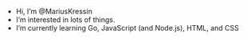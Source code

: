 -  Hi, I’m @MariusKressin
-  I’m interested in lots of things.
-  I’m currently learning Go, JavaScript (and Node.js), HTML, and CSS

<!---
MariusKressin/MariusKressin is a ✨ special ✨ repository because its `README.md` (this file) appears on your GitHub profile.
You can click the Preview link to take a look at your changes.
--->
